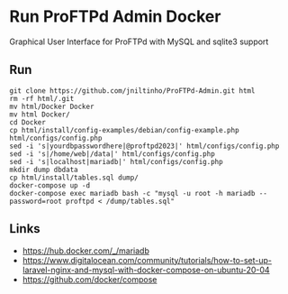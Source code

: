 # Run ProFTPd Admin Docker

Graphical User Interface for ProFTPd with MySQL and sqlite3 support


## Run

```
git clone https://github.com/jniltinho/ProFTPd-Admin.git html
rm -rf html/.git
mv html/Docker Docker
mv html Docker/
cd Docker
cp html/install/config-examples/debian/config-example.php html/configs/config.php
sed -i 's|yourdbpasswordhere|@proftpd2023|' html/configs/config.php
sed -i 's|/home/web|/data|' html/configs/config.php
sed -i 's|localhost|mariadb|' html/configs/config.php
mkdir dump dbdata
cp html/install/tables.sql dump/
docker-compose up -d
docker-compose exec mariadb bash -c "mysql -u root -h mariadb --password=root proftpd < /dump/tables.sql"
```


## Links

- https://hub.docker.com/_/mariadb
- https://www.digitalocean.com/community/tutorials/how-to-set-up-laravel-nginx-and-mysql-with-docker-compose-on-ubuntu-20-04
- https://github.com/docker/compose
